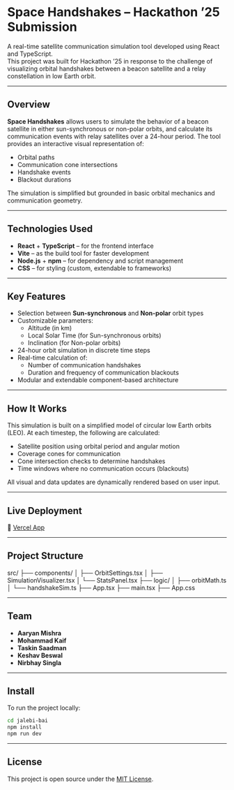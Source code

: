 # Space Handshakes – Hackathon ’25 Submission

A real-time satellite communication simulation tool developed using React and TypeScript.  
This project was built for Hackathon ’25 in response to the challenge of visualizing orbital handshakes between a beacon satellite and a relay constellation in low Earth orbit.

---

## Overview 

**Space Handshakes** allows users to simulate the behavior of a beacon satellite in either sun-synchronous or non-polar orbits, and calculate its communication events with relay satellites over a 24-hour period. The tool provides an interactive visual representation of:

- Orbital paths
- Communication cone intersections
- Handshake events
- Blackout durations

The simulation is simplified but grounded in basic orbital mechanics and communication geometry.

---

## Technologies Used

- **React** + **TypeScript** – for the frontend interface
- **Vite** – as the build tool for faster development
- **Node.js** + **npm** – for dependency and script management
- **CSS** – for styling (custom, extendable to frameworks)

---

## Key Features

- Selection between **Sun-synchronous** and **Non-polar** orbit types
- Customizable parameters:
  - Altitude (in km)
  - Local Solar Time (for Sun-synchronous orbits)
  - Inclination (for Non-polar orbits)
- 24-hour orbit simulation in discrete time steps
- Real-time calculation of:
  - Number of communication handshakes
  - Duration and frequency of communication blackouts
- Modular and extendable component-based architecture

---

## How It Works

This simulation is built on a simplified model of circular low Earth orbits (LEO). At each timestep, the following are calculated:

- Satellite position using orbital period and angular motion
- Coverage cones for communication
- Cone intersection checks to determine handshakes
- Time windows where no communication occurs (blackouts)

All visual and data updates are dynamically rendered based on user input.

---

## Live Deployment

🔗 [Vercel App](https://space-cadet-five.vercel.app/)  

---

## Project Structure
src/
├── components/
│ ├── OrbitSettings.tsx
│ ├── SimulationVisualizer.tsx
│ └── StatsPanel.tsx
├── logic/
│ ├── orbitMath.ts
│ └── handshakeSim.ts
├── App.tsx
├── main.tsx
├── App.css

 ---

 ## Team
- **Aaryan Mishra**
- **Mohammad Kaif**
- **Taskin Saadman**
- **Keshav Beswal**
- **Nirbhay Singla**
---

## Install
To run the project locally:
```bash git clone https://github.com/aaaryyan/jalebi-bai.git
cd jalebi-bai
npm install
npm run dev
```
---

## License
This project is open source under the [MIT License](https://github.com/aaaryyan/jalebi-bai/blob/7c2ef28f3743852fb2833a5fc24cd57f387abdac/LICENSE). 
